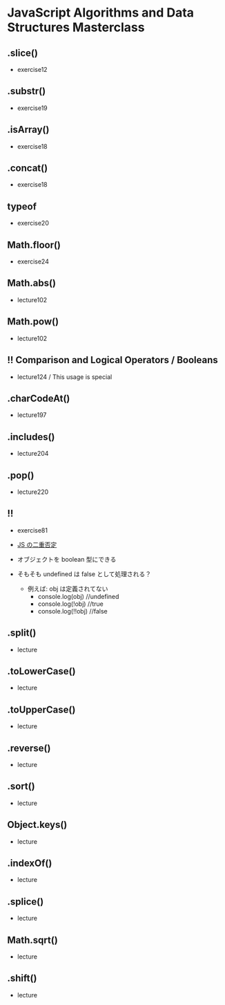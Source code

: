 # JavaScript Algorithms and Data Structures Masterclass

## .slice()

- exercise12

## .substr()

- exercise19

## .isArray()

- exercise18

## .concat()

- exercise18

## typeof

- exercise20

## Math.floor()

- exercise24

## Math.abs()

- lecture102

## Math.pow()

- lecture102

## !! Comparison and Logical Operators / Booleans

<!-- この使い方は特殊 -->

- lecture124 / This usage is special

## .charCodeAt()

- lecture197

## .includes()

- lecture204

## .pop()

- lecture220

## !!

- exercise81

- [JS の二重否定](https://www.sunapro.com/js%E3%81%AE%E4%BA%8C%E9%87%8D%E5%90%A6%E5%AE%9A/)
- オブジェクトを boolean 型にできる
- そもそも undefined は false として処理される？
  - 例えば: obj は定義されてない
    - console.log(obj) //undefined
    - console.log(!obj) //true
    - console.log(!!obj) //false

<!-- ================================================================== -->

## .split()

- lecture

## .toLowerCase()

- lecture

## .toUpperCase()

- lecture

## .reverse()

- lecture

## .sort()

- lecture

## Object.keys()

- lecture

## .indexOf()

- lecture

## .splice()

- lecture

## Math.sqrt()

- lecture

## .shift()

- lecture
